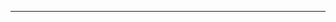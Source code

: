 <!--
CO_OP_TRANSLATOR_METADATA:
{
  "original_hash": "661bbc8e2592ebbb96aa84b1462f5755",
  "translation_date": "2025-08-28T19:54:15+00:00",
  "source_file": "03-CoreGenerativeAITechniques/README.md",
  "language_code": "ar"
}
-->


---

